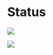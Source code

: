 # Status
![](https://github-readme-stats.vercel.app/api?username=igxnon&show_icons=true&icon_color=CE1D2D&text_color=718096&bg_color=ffffff&hide_title=true)

![](https://github-readme-stats.vercel.app/api/top-langs/?username=iGxnon&layout=compact)
